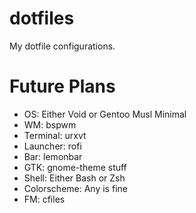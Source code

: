 # dotfiles
My dotfile configurations.

# Future Plans
- OS: Either Void or Gentoo Musl Minimal
- WM: bspwm
- Terminal: urxvt
- Launcher: rofi
- Bar: lemonbar
- GTK: gnome-theme stuff
- Shell: Either Bash or Zsh
- Colorscheme: Any is fine
- FM: cfiles
